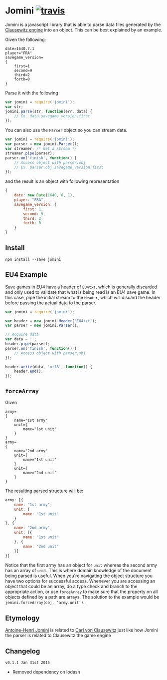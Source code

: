 # Jomini [![travis][travis-image]][travis-url]

[travis-image]: https://img.shields.io/travis/nickbabcock/jomini.svg?style=flat
[travis-url]: https://travis-ci.org/nickbabcock/jomini

Jomini is a javascript library that is able to parse data files generated by
the [Clausewitz engine][] into an object. This can be best explained by an
example.

Given the following:

```
date=1640.7.1
player="FRA"
savegame_version=
{
    first=1
    second=9
    third=2
    forth=0
}
```

Parse it with the following

```js
var jomini = require('jomini');
var str;
jomini.parse(str, function(err, data) {
    // Ex. data.savegame_version.first
});

```

You can also use the `Parser` object so you can stream data.

```js
var jomini = require('jomini');
var parser = new jomini.Parser();
var streamer; /* Get a stream */
streamer.pipe(parser);
parser.on('finish', function() {
    // Access object with parser.obj
    // Ex. parser.obj.savegame_version.first    
});
```

and the result is an object with following representation

```js
{
    date: new Date(1640, 6, 1),
    player: "FRA",
    savegame_version: {
        first: 1,
        second: 9,
        third: 2,
        forth: 0
    }
}
```

## Install

```
npm install --save jomini
```

## EU4 Example

Save games in EU4 have a header of `EU4txt`, which is generally discarded and
only used to validate that what is being read is an EU4 save game. In this
case, pipe the initial stream to the `Header`, which will discard the header
before passing the actual data to the parser.

```js
var jomini = require('jomini');

var header = new jomini.Header('EU4txt');
var parser = new jomini.Parser();

// Acquire data
var data = '';
header.pipe(parser);
parser.on('finish', function() {
    // Access object with parser.obj
});

header.write(data, 'utf8', function() {
    header.end();    
});
```

## `forceArray`

Given

```
army=
{
    name="1st army"
    unit={
        name="1st unit"
    }
}
army=
{
    name="2nd army"
    unit={
        name="1st unit"
    }
    unit={
        name="2nd unit"
    }
}
```

The resulting parsed structure will be:

```js
army: [{
    name: "1st army",
    unit: {
        name: "1st unit"
    }
}, {
    name: "2nd army",
    unit: [{
        name: "1st unit"
    }, {
        name: "2nd unit"
    }]
}]
```

Notice that the first army has an object for `unit` whereas the second army
has an array of `unit`. This is where domain knowledge of the document being
parsed is useful. When you're navigating the object structure you have two
options for successful access. Whenever you are accessing an object that could
be an array, do a type check and branch to the appropriate action, or use
`forceArray` to make sure that the property on all objects defined by a path
are arrays. The solution to the example would be `jemini.forceArray(obj,
'army.unit')`.

## Etymology

[Antoine-Henri Jomini][Jomini] is related to [Carl von Clausewitz][Clausewitz]
just like how Jomini the parser is related to Clausewitz the game engine

## Changelog

`v0.1.1 Jan 31st 2015`

- Removed dependency on lodash

[Clausewitz engine]: http://en.wikipedia.org/wiki/Paradox_Development_Studio#Clausewitz_Engine
[Clausewitz]: http://en.wikipedia.org/wiki/Carl_von_Clausewitz
[Jomini]: http://en.wikipedia.org/wiki/Antoine-Henri_Jomini
